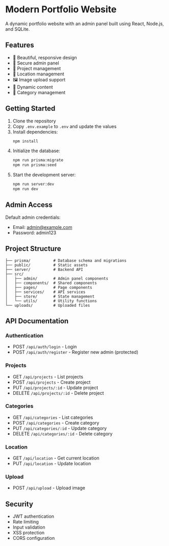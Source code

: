 # Modern Portfolio Website

A dynamic portfolio website with an admin panel built using React, Node.js, and SQLite.

## Features

- 🎨 Beautiful, responsive design
- 🔐 Secure admin panel
- 📁 Project management
- 📍 Location management
- 🖼️ Image upload support
- 🔄 Dynamic content
- 🎯 Category management

## Getting Started

1. Clone the repository
2. Copy `.env.example` to `.env` and update the values
3. Install dependencies:
   ```bash
   npm install
   ```
4. Initialize the database:
   ```bash
   npm run prisma:migrate
   npm run prisma:seed
   ```
5. Start the development server:
   ```bash
   npm run server:dev
   npm run dev
   ```

## Admin Access

Default admin credentials:
- Email: admin@example.com
- Password: admin123

## Project Structure

```
├── prisma/          # Database schema and migrations
├── public/          # Static assets
├── server/          # Backend API
├── src/
│   ├── admin/       # Admin panel components
│   ├── components/  # Shared components
│   ├── pages/       # Page components
│   ├── services/    # API services
│   ├── store/       # State management
│   └── utils/       # Utility functions
└── uploads/         # Uploaded files
```

## API Documentation

### Authentication
- POST `/api/auth/login` - Login
- POST `/api/auth/register` - Register new admin (protected)

### Projects
- GET `/api/projects` - List projects
- POST `/api/projects` - Create project
- PUT `/api/projects/:id` - Update project
- DELETE `/api/projects/:id` - Delete project

### Categories
- GET `/api/categories` - List categories
- POST `/api/categories` - Create category
- PUT `/api/categories/:id` - Update category
- DELETE `/api/categories/:id` - Delete category

### Location
- GET `/api/location` - Get current location
- PUT `/api/location` - Update location

### Upload
- POST `/api/upload` - Upload image

## Security

- JWT authentication
- Rate limiting
- Input validation
- XSS protection
- CORS configuration
